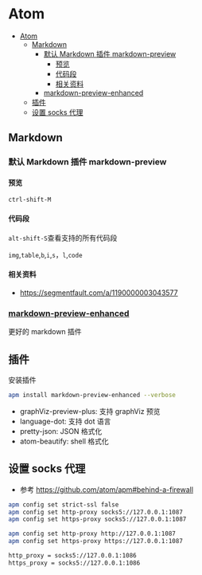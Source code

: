 # Atom

<!-- @import "[TOC]" {cmd="toc" depthFrom=1 depthTo=6 orderedList=false} -->
<!-- code_chunk_output -->

- [Atom](#atom)
  - [Markdown](#markdown)
    - [默认 Markdown 插件 markdown-preview](#默认-markdown-插件-markdown-preview)
      - [预览](#预览)
      - [代码段](#代码段)
      - [相关资料](#相关资料)
    - [markdown-preview-enhanced](#markdown-preview-enhancedhttpsgithubcomshd101wyymarkdown-preview-enhanced)
  - [插件](#插件)
  - [设置 socks 代理](#设置-socks-代理)

<!-- /code_chunk_output -->

## Markdown

### 默认 Markdown 插件 markdown-preview

#### 预览

```
ctrl-shift-M
```

#### 代码段

`alt-shift-S`查看支持的所有代码段

`img`,`table`,`b`,`i`,`s`，`l`,`code`

#### 相关资料

* <https://segmentfault.com/a/1190000003043577>

### [markdown-preview-enhanced](https://github.com/shd101wyy/markdown-preview-enhanced)

更好的 markdown 插件

## 插件

安装插件

```sh
apm install markdown-preview-enhanced --verbose
```

* graphViz-preview-plus: 支持 graphViz 预览
* language-dot: 支持 dot 语言
* pretty-json: JSON 格式化
* atom-beautify: shell 格式化

## 设置 socks 代理

* 参考 <https://github.com/atom/apm#behind-a-firewall>

```sh
apm config set strict-ssl false
apm config set http-proxy socks5://127.0.0.1:1087
apm config set https-proxy socks5://127.0.0.1:1087

apm config set http-proxy http://127.0.0.1:1087
apm config set https-proxy https://127.0.0.1:1087

http_proxy = socks5://127.0.0.1:1086
https_proxy = socks5://127.0.0.1:1086
```
